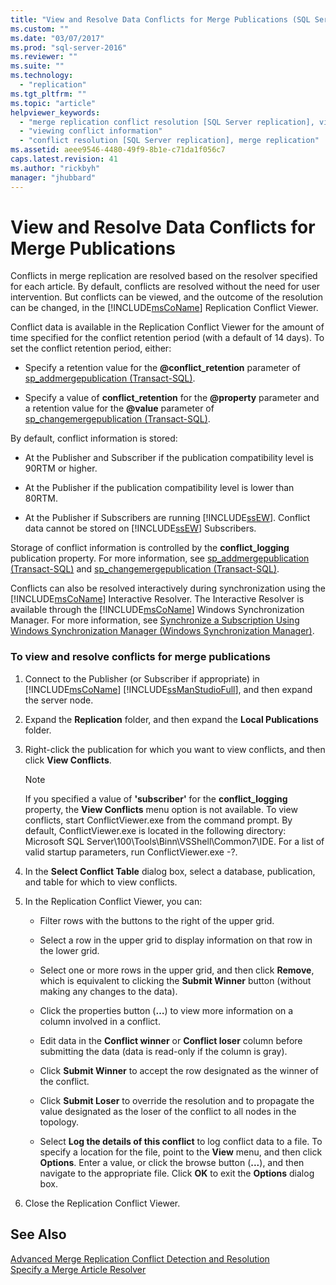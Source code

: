 ```yaml
---
title: "View and Resolve Data Conflicts for Merge Publications (SQL Server Management Studio) | Microsoft Docs"
ms.custom: ""
ms.date: "03/07/2017"
ms.prod: "sql-server-2016"
ms.reviewer: ""
ms.suite: ""
ms.technology: 
  - "replication"
ms.tgt_pltfrm: ""
ms.topic: "article"
helpviewer_keywords: 
  - "merge replication conflict resolution [SQL Server replication], viewing conflicts"
  - "viewing conflict information"
  - "conflict resolution [SQL Server replication], merge replication"
ms.assetid: aeee9546-4480-49f9-8b1e-c71da1f056c7
caps.latest.revision: 41
ms.author: "rickbyh"
manager: "jhubbard"
---
```

# View and Resolve Data Conflicts for Merge Publications
  Conflicts in merge replication are resolved based on the resolver specified for each article. By default, conflicts are resolved without the need for user intervention. But conflicts can be viewed, and the outcome of the resolution can be changed, in the [!INCLUDE[msCoName](../../advanced-analytics/r-services/tutorials/includes/msconame-md.md)] Replication Conflict Viewer.  
  
 Conflict data is available in the Replication Conflict Viewer for the amount of time specified for the conflict retention period (with a default of 14 days). To set the conflict retention period, either:  
  
-   Specify a retention value for the **@conflict_retention** parameter of [sp_addmergepublication &#40;Transact-SQL&#41;](../../relational-databases/reference/system-stored-procedures/sp-addmergepublication-transact-sql.md).  
  
-   Specify a value of **conflict_retention** for the **@property** parameter and a retention value for the **@value** parameter of [sp_changemergepublication &#40;Transact-SQL&#41;](../../relational-databases/reference/system-stored-procedures/sp-changemergepublication-transact-sql.md).  
  
 By default, conflict information is stored:  
  
-   At the Publisher and Subscriber if the publication compatibility level is 90RTM or higher.  
  
-   At the Publisher if the publication compatibility level is lower than 80RTM.  
  
-   At the Publisher if Subscribers are running [!INCLUDE[ssEW](../../analysis-services/instances/includes/ssew-md.md)]. Conflict data cannot be stored on [!INCLUDE[ssEW](../../analysis-services/instances/includes/ssew-md.md)] Subscribers.  
  
 Storage of conflict information is controlled by the **conflict_logging** publication property. For more information, see [sp_addmergepublication &#40;Transact-SQL&#41;](../../relational-databases/reference/system-stored-procedures/sp-addmergepublication-transact-sql.md) and [sp_changemergepublication &#40;Transact-SQL&#41;](../../relational-databases/reference/system-stored-procedures/sp-changemergepublication-transact-sql.md).  
  
 Conflicts can also be resolved interactively during synchronization using the [!INCLUDE[msCoName](../../advanced-analytics/r-services/tutorials/includes/msconame-md.md)] Interactive Resolver. The Interactive Resolver is available through the [!INCLUDE[msCoName](../../advanced-analytics/r-services/tutorials/includes/msconame-md.md)] Windows Synchronization Manager. For more information, see [Synchronize a Subscription Using Windows Synchronization Manager &#40;Windows Synchronization Manager&#41;](../../relational-databases/replication/synchronize-a-subscription-using-windows-synchronization-manager.md).  
  
### To view and resolve conflicts for merge publications  
  
1.  Connect to the Publisher (or Subscriber if appropriate) in [!INCLUDE[msCoName](../../advanced-analytics/r-services/tutorials/includes/msconame-md.md)] [!INCLUDE[ssManStudioFull](../../advanced-analytics/r-services/includes/ssmanstudiofull-md.md)], and then expand the server node.  
  
2.  Expand the **Replication** folder, and then expand the **Local Publications** folder.  
  
3.  Right-click the publication for which you want to view conflicts, and then click **View Conflicts**.  
  
    > [!NOTE]  
    >  If you specified a value of **'subscriber'** for the **conflict_logging** property, the **View Conflicts** menu option is not available. To view conflicts, start ConflictViewer.exe from the command prompt. By default, ConflictViewer.exe is located in the following directory: Microsoft SQL Server\100\Tools\Binn\VSShell\Common7\IDE. For a list of valid startup parameters, run ConflictViewer.exe -?.  
  
4.  In the **Select Conflict Table** dialog box, select a database, publication, and table for which to view conflicts.  
  
5.  In the Replication Conflict Viewer, you can:  
  
    -   Filter rows with the buttons to the right of the upper grid.  
  
    -   Select a row in the upper grid to display information on that row in the lower grid.  
  
    -   Select one or more rows in the upper grid, and then click **Remove**, which is equivalent to clicking the **Submit Winner** button (without making any changes to the data).  
  
    -   Click the properties button (**…**) to view more information on a column involved in a conflict.  
  
    -   Edit data in the **Conflict winner** or **Conflict loser** column before submitting the data (data is read-only if the column is gray).  
  
    -   Click **Submit Winner** to accept the row designated as the winner of the conflict.  
  
    -   Click **Submit Loser** to override the resolution and to propagate the value designated as the loser of the conflict to all nodes in the topology.  
  
    -   Select **Log the details of this conflict** to log conflict data to a file. To specify a location for the file, point to the **View** menu, and then click **Options**. Enter a value, or click the browse button (**...**), and then navigate to the appropriate file. Click **OK** to exit the **Options** dialog box.  
  
6.  Close the Replication Conflict Viewer.  
  
## See Also  
 [Advanced Merge Replication Conflict Detection and Resolution](../../relational-databases/replication/merge/advanced-merge-replication-conflict-detection-and-resolution.md)   
 [Specify a Merge Article Resolver](../../relational-databases/replication/publish/specify-a-merge-article-resolver.md)  
  
  